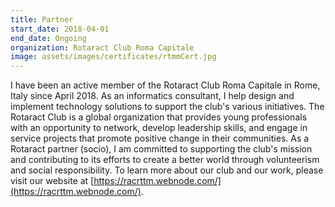 ```yaml
---
title: Partner
start_date: 2018-04-01
end_date: Ongoing
organization: Rotaract Club Roma Capitale
image: assets/images/certificates/rtmmCert.jpg
---
```

I have been an active member of the Rotaract Club Roma Capitale in Rome, Italy since April 2018. As an informatics consultant, I help design and implement technology solutions to support the club's various initiatives. The Rotaract Club is a global organization that provides young professionals with an opportunity to network, develop leadership skills, and engage in service projects that promote positive change in their communities. As a Rotaract partner (socio), I am committed to supporting the club's mission and contributing to its efforts to create a better world through volunteerism and social responsibility. To learn more about our club and our work, please visit our website at [https://racrttm.webnode.com/](https://racrttm.webnode.com/).